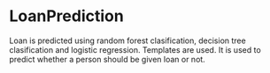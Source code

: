 # LoanPrediction
Loan is predicted using random forest clasification, decision tree clasification and logistic regression. Templates are used. It is used to predict whether a person should be given loan or not.
